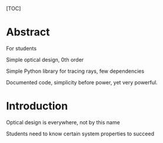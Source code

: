 [TOC]

# Abstract

For students

Simple optical design, 0th order

Simple Python library for tracing rays, few dependencies

Documented code, simplicity before power, yet very powerful.



# Introduction

Optical design is everywhere, not by this name

Students need to know certain system properties to succeed



